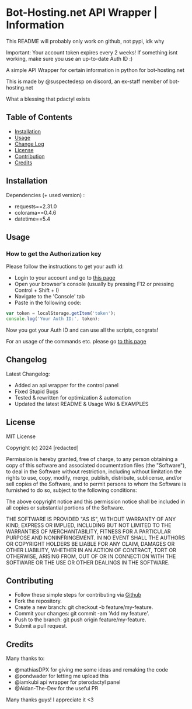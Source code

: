 # Bot-Hosting.net API Wrapper | Information
This README will probably only work on github, not pypi, idk why

Important: Your account token expires every 2 weeks! If something isnt working, make sure you use an up-to-date Auth ID :)

A simple API Wrapper for certain information in python for bot-hosting.net

This is made by @suspectedesp on discord, an ex-staff member of bot-hosting.net

What a blessing that pdactyl exists
## Table of Contents
- [Installation](#installation)
- [Usage](#usage)
- [Change Log](#changelog)
- [License](#license)
- [Contribution](#contributing)
- [Credits](#credits)

## Installation
Dependencies (+ used version) :
- requests==2.31.0
- colorama==0.4.6
- datetime==5.4

## Usage
### How to get the Authorization key
Please follow the instructions to get your auth id:
- Login to your account and go to [this page](https://bot-hosting.net/panel/)
- Open your browser's console (usually by pressing F12 or pressing Control + Shift + I)
- Navigate to the 'Console' tab
- Paste in the following code:
```js
var token = localStorage.getItem('token');
console.log('Your Auth ID:', token);
```
Now you got your Auth ID and can use all the scripts, congrats!

For an usage of the commands etc. please go [to this page](https://github.com/suspectedesp/bot-hosting-wrapper/wiki/Coding-Usage)

## Changelog
Latest Changelog:
- Added an api wrapper for the control panel
- Fixed Stupid Bugs
- Tested & rewritten for optimization & automation
- Updated the latest README & Usage Wiki & EXAMPLES

## License
MIT License

Copyright (c) 2024 [redacted]

Permission is hereby granted, free of charge, to any person obtaining a copy
of this software and associated documentation files (the "Software"), to deal
in the Software without restriction, including without limitation the rights
to use, copy, modify, merge, publish, distribute, sublicense, and/or sell
copies of the Software, and to permit persons to whom the Software is
furnished to do so, subject to the following conditions:

The above copyright notice and this permission notice shall be included in all
copies or substantial portions of the Software.

THE SOFTWARE IS PROVIDED "AS IS", WITHOUT WARRANTY OF ANY KIND, EXPRESS OR
IMPLIED, INCLUDING BUT NOT LIMITED TO THE WARRANTIES OF MERCHANTABILITY,
FITNESS FOR A PARTICULAR PURPOSE AND NONINFRINGEMENT. IN NO EVENT SHALL THE
AUTHORS OR COPYRIGHT HOLDERS BE LIABLE FOR ANY CLAIM, DAMAGES OR OTHER
LIABILITY, WHETHER IN AN ACTION OF CONTRACT, TORT OR OTHERWISE, ARISING FROM,
OUT OF OR IN CONNECTION WITH THE SOFTWARE OR THE USE OR OTHER DEALINGS IN THE
SOFTWARE.

## Contributing
- Follow these simple steps for contributing via [Github](https://github.com/suspectedesp/bot-hosting-wrapper)
- Fork the repository.
- Create a new branch: git checkout -b feature/my-feature.
- Commit your changes: git commit -am 'Add my feature'.
- Push to the branch: git push origin feature/my-feature.
- Submit a pull request.

## Credits
Many thanks to:
- @mathiasDPX for giving me some ideas and remaking the code
- @pondwader for letting me upload this
- @iamkubi api wrapper for pterodactyl panel
- @Aidan-The-Dev for the useful PR

Many thanks guys! I appreciate it <3
